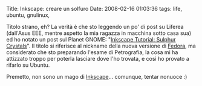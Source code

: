 Title: Inkscape: creare un solfuro
Date:  2008-02-16 01:03:36
tags: life, ubuntu, gnulinux,

Titolo strano, eh? La verità è che sto leggendo un po' di post su
Liferea (dall'Asus EEE, mentre aspetto la mia ragazza in macchina sotto casa
sua) ed ho notato un post sul Planet GNOME: "[Inkscape Tutorial: Sulphur
Crystals][1]". Il titolo si riferisce al nickname della nuova versione di
[Fedora][2], ma considerato che sto preparando l'esame di Petrografia, la cosa
mi ha attizzato troppo per poterla lasciare dove l'ho trovata, e così ho provato a rifarlo su Ubuntu.


Premetto, non sono un mago di [Inkscape][3]... comunque, tentar nonuoce :)

   [1]: http://mihmo.livejournal.com/52926.html

   [2]: http://fedoraproject.org/

   [3]: http://www.inkscape.org/
